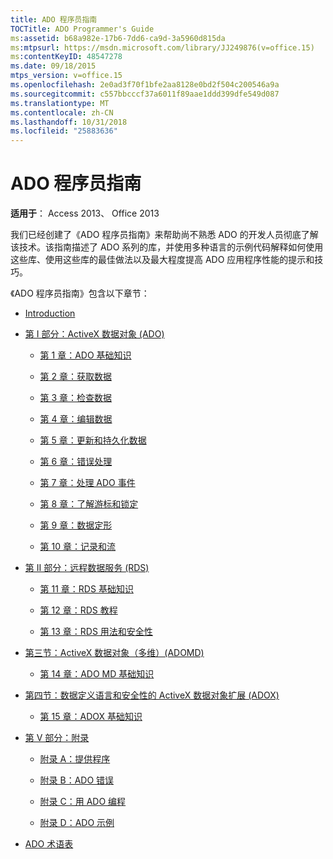 ```yaml
---
title: ADO 程序员指南
TOCTitle: ADO Programmer's Guide
ms:assetid: b68a982e-17b6-7dd6-ca9d-3a5960d815da
ms:mtpsurl: https://msdn.microsoft.com/library/JJ249876(v=office.15)
ms:contentKeyID: 48547278
ms.date: 09/18/2015
mtps_version: v=office.15
ms.openlocfilehash: 2e0ad3f70f1bfe2aa8128e0bd2f504c200546a9a
ms.sourcegitcommit: c557bbcccf37a6011f89aae1ddd399dfe549d087
ms.translationtype: MT
ms.contentlocale: zh-CN
ms.lasthandoff: 10/31/2018
ms.locfileid: "25883636"
---
```

# <a name="ado-programmers-guide"></a>ADO 程序员指南

**适用于**： Access 2013、 Office 2013

我们已经创建了《ADO 程序员指南》来帮助尚不熟悉 ADO 的开发人员彻底了解该技术。该指南描述了 ADO 系列的库，并使用多种语言的示例代码解释如何使用这些库、使用这些库的最佳做法以及最大程度提高 ADO 应用程序性能的提示和技巧。

《ADO 程序员指南》包含以下章节：

- [Introduction](introduction-to-ado-programming.md)
  
- [第 I 部分：ActiveX 数据对象 (ADO)](section-i-activex-data-objects.md)
    
    - [第 1 章：ADO 基础知识](chapter-1-ado-fundamentals.md)
    
    - [第 2 章：获取数据](chapter-2-getting-data.md)
    
    - [第 3 章：检查数据](chapter-3-examining-data.md)
    
    - [第 4 章：编辑数据](chapter-4-editing-data.md)
    
    - [第 5 章：更新和持久化数据](chapter-5-updating-and-persisting-data.md)
    
    - [第 6 章：错误处理](chapter-6-error-handling.md)
    
    - [第 7 章：处理 ADO 事件](chapter-7-handling-ado-events.md)
    
    - [第 8 章：了解游标和锁定](chapter-8-understanding-cursors-and-locks.md)
    
    - [第 9 章：数据定形](chapter-9-data-shaping.md)
    
    - [第 10 章：记录和流](chapter-10-records-and-streams.md)

- [第 II 部分：远程数据服务 (RDS)](section-ii-remote-data-service.md)
    
    - [第 11 章：RDS 基础知识](chapter-11-rds-fundamentals.md)
    
    - [第 12 章：RDS 教程](chapter-12-rds-tutorial.md)
    
    - [第 13 章：RDS 用法和安全性](chapter-13-rds-usage-and-security.md)

- [第三节：ActiveX 数据对象（多维）(ADOMD)](section-iii-ado-multidimensional-ado-md.md)
    
    - [第 14 章：ADO MD 基础知识](chapter-14-ado-md-fundamentals.md)

- [第四节：数据定义语言和安全性的 ActiveX 数据对象扩展 (ADOX)](section-iv-ado-extensions-for-data-definition-language-and-security-adox.md)
    
    - [第 15 章：ADOX 基础知识](chapter-15-adox-fundamentals.md)

- [第 V 部分：附录](section-v-appendixes.md)
    
    - [附录 A：提供程序](appendix-a-providers.md)
    
    - [附录 B：ADO 错误](appendix-b-ado-errors.md)
    
    - [附录 C：用 ADO 编程](appendix-c-programming-with-ado.md)
    
    - [附录 D：ADO 示例](appendix-d-ado-samples.md)

- [ADO 术语表](ado-glossary.md)

